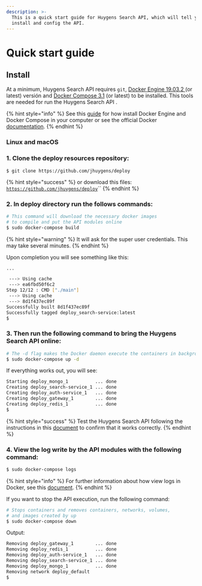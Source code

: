 ```yaml
---
description: >-
  This is a quick start guide for Huygens Search API, which will tell you how to
  install and config the API.
---
```


# Quick start guide

## Install

At a minimum, Huygens Search API requires `git`, [Docker Engine 19.03.2 ](https://docs.docker.com/engine/)\(or latest\) versión and [Docker Compose 3.1](https://docs.docker.com/compose/install/) \(or latest\) to be installed. This tools are needed for run the Huygens Search API .

{% hint style="info" %}
See this [guide](https://www.digitalocean.com/community/tutorials/how-to-install-and-use-docker-compose-on-ubuntu-20-04) for how install Docker Engine and Docker Compose in your computer or see the official Docker [documentation](https://docs.docker.com/get-docker/).
{% endhint %}

### Linux and macOS

### 1. Clone the deploy resources repository:

```
$ git clone https://github.com/jhuygens/deploy
```

{% hint style="success" %}
 or download this files: [`https://github.com/jhuygens/deploy`](https://github.com/jhuygens/deploy)\`\`
{% endhint %}

### 2. In deploy directory run the follows commands:

```bash
# This command will download the necessary docker images 
# to compile and put the API modules online
$ sudo docker-compose build
```

{% hint style="warning" %}
It will ask for the super user credentials. This may take several minutes.
{% endhint %}

Upon completion you will see something like this:

```bash
...

 ---> Using cache
 ---> ea6fbd50f6c2
Step 12/12 : CMD ["./main"]
 ---> Using cache
 ---> 8d1f437ec89f
Successfully built 8d1f437ec89f
Successfully tagged deploy_search-service:latest
$
```

### 3. Then run the following command to bring the Huygens Search API online:

```bash
# The -d flag makes the Docker daemon execute the containers in background
$ sudo docker-compose up -d
```

If everything works out, you will see:

```bash
Starting deploy_mongo_1          ... done
Creating deploy_search-service_1 ... done
Creating deploy_auth-service_1   ... done
Creating deploy_gateway_1        ... done
Creating deploy_redis_1          ... done
$
```

{% hint style="success" %}
Test the Huygens Search API following the instructions in this [document](../api-reference/endpoint-reference/) to confirm that it works correctly.
{% endhint %}

### 4. View the log write by the API modules with the following command:

```bash
$ sudo docker-compose logs
```

{% hint style="info" %}
For further information about how view logs in Docker, see this [document](https://docs.docker.com/config/containers/logging/). 
{% endhint %}

If you want to stop the API execution, run the following command:

```bash
# Stops containers and removes containers, networks, volumes, 
# and images created by up
$ sudo docker-compose down
```

Output:

```bash
Removing deploy_gateway_1        ... done
Removing deploy_redis_1          ... done
Removing deploy_auth-service_1   ... done
Removing deploy_search-service_1 ... done
Removing deploy_mongo_1          ... done
Removing network deploy_default
$
```

